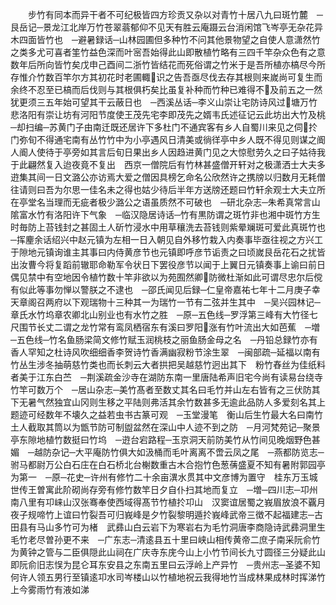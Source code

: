 <!-- { "loadSidebar": true } -->
　　步竹有同本而异干者不可纪极皆四方珍贡又杂以对青竹十居八九曰斑竹麓　─艮岳记─景龙江北岸万竹苍翠蓊郁仰不见天有胜云庵蹑云台消闲馆飞岑亭无杂花异木四面皆竹也　─避暑録话─山林园圃但多种竹不问其他景物望之自使人意潇然竹之类多尤可喜者筀竹益色深而叶宻吾始得此山即散植竹略有三四千竿杂众色有之意数年后所向皆竹矣戊申己酉间二浙竹皆结花而死俗谓之竹米于是吾所植亦槁尽今所存惟介竹数百竿尔方其初花时老圃輙识之告吾亟尽伐去存其根则来嵗尚可复生而余终不忍至已槁而后伐则与其根俱朽矣比虽复补种而竹种已难得不及前五之一然犹更须三五年始可望其干云蔽日也　─西溪丛话─李义山崇让宅防诗风过塘万竹悲洛阳有崇让坊有河阳节度使王茂先宅李即茂先之婿韦氏述征记云此坊出大竹及桃　─却扫编─苏黄门子由南迁既还居许下多杜门不通宾客有乡人自蜀川来见之伺扵门弥旬不得通宅南有丛竹竹中为小亭遇风日清美或徜徉亭中乡人既不得见则谋之阍人阍人使待于亭旁如其言后旬日果出乡人因趋进黄门见之大惊慰劳久之曰子姑待我于此翩然复入迨夜竟不复出　西京一僧院后有竹林甚盛僧开轩对之极潇洒士大夫多逰集其间一日文潞公亦访焉大爱之僧因具榜乞命名公欣然许之携牓以归数月无耗僧往请则曰吾为尔思一佳名未之得也姑少待后半年方送牓还题曰竹轩余观士大夫立所在亭堂名当理而无疵者极少潞公之语虽质然不可破也　─研北杂志─朱希真常言山隂富水竹有洛阳许下气象　─临汉隐居诗话─竹有黒防谓之斑竹非也湘中斑竹方生时毎防上苔钱封之甚固土人斫竹浸水中用草穰洗去苔钱则紫晕斓斑可爱此真斑竹也　─挥麈余话绍兴中赵元镇为左相一日入朝见自外移竹栽入内奏事毕亟往视之方兴工于隙地元镇询谁主其事曰内侍黄彦节也元镇即呼彦节诟责之曰顷嵗艮岳花石之扰皆出汝曹今将复蹈前辙耶命勒军令状日下罢役彦节以闻于上翼日元镇奏事上谕曰前日偶见禁中有空地因令植竹数十竿非欲以为苑囿然卿防微杜渐如此可谓尽忠尔后傥有似此等事勿惮以警朕之不逮也　─邵氏闻见后録─仁皇帝嘉祐七年十二月庚子幸天章阁召两府以下观瑞物十三种其一为瑞竹一节有二弦并生其中　─吴兴园林记─章氏水竹坞章农卿北山别业也有水竹之胜　─原─五色线─罗浮第三峰有大竹径七尺围节长丈二谓之龙竹常有鸾凤栖宿东有溪曰罗阳涨有竹叶流出大如芭蕉　─増─五色线─竹名鱼肠梁简文修竹赋玉润桃枝之丽鱼肠金母之名　─丹铅总録竹亦有香人罕知之杜诗风吹细细香李贺诗竹香满幽寂粉节涂生翠　─闽部疏─延福以南有竹丛生涉冬抽萌慈竹类也而长刺云大者拱把吴越慈竹迥出其下　粉竹舂丝为佳纸料者美于江东白苎　─荆溪疏金沙寺在湖防东南一里唐陆希声旧宅今尚有读易台绕寺竹竿可数万个　─居山杂志─美竹髙者至数丈其名曰毛竹并山左右皆有之三伏防其下无暑气然独宜山冈则生移之平陆则弗活其余竹数甚多无逾此品防人多爱刻名其上题迹可经数年不壊久之益若虫书古篆可观　─玉堂漫笔　衡山后生竹最大名曰南竹土人截取其筒以为甑节防可制盥盆然在深山中人迹不到之防　─月河梵苑记─聚景亭东隙地植竹数挺曰竹坞　─逰台宕路程─玉京洞天前防美竹从竹间见晚烟野色甚媚　─越防杂记─大平庵防竹俱大如汲桶而毛叶离离不啻云凤之尾　─燕都防览志─驸马都尉万公白石庄在白石桥北台榭数重古木合抱竹色葱蒨盛夏不知有暑附郭园亭为第一　─原─花史─许州有修竹二十余亩潩水贯其中文彦博为置守　桂东万玉城世传王曽寓此阶砌尚存旁有修竹数竿日夕自仆扫其地而复立　─増─四川志─卭州南八里有卭崃山汉张骞奉使西域得髙节竹植扵卭山　汉窦谊居蜀之峩眉放浪不覊月夜子规啼竹上谊曰竹裂吾可归峩峰是夕竹裂黎明遁扵峩峰武帝三徴不起福建志─古田县有马山多竹可为楮　武彞山白云岩下为寒岩右为毛竹洞唐李商隐诗武彞洞里生毛竹老尽曽孙更不来　─广东志─清逺县五十里曰峡山相传黄帝二庶子南采阮俞竹为黄钟之管与二臣俱隠此山祠在广庆寺东庑今山上小竹节间长九寸圆径三分疑此山即阮俞旧志悮为昆仑耳东安县之东南五里曰云浮岭上产异竹　─贵州志─圣婆不知何许人领五男行至镇逺卭水司岑楼山以竹植地祝云我得地竹当成林果成林时挥涕竹上今雾雨竹有液如涕
